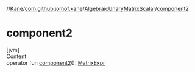 //[Kane](../../index.md)/[com.github.jomof.kane](../index.md)/[AlgebraicUnaryMatrixScalar](index.md)/[component2](component2.md)



# component2  
[jvm]  
Content  
operator fun [component2](component2.md)(): [MatrixExpr](../-matrix-expr/index.md)  



